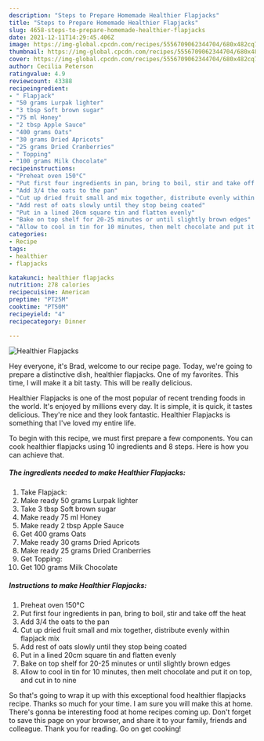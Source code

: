 ```yaml
---
description: "Steps to Prepare Homemade Healthier Flapjacks"
title: "Steps to Prepare Homemade Healthier Flapjacks"
slug: 4658-steps-to-prepare-homemade-healthier-flapjacks
date: 2021-12-11T14:29:45.406Z
image: https://img-global.cpcdn.com/recipes/5556709062344704/680x482cq70/healthier-flapjacks-recipe-main-photo.jpg
thumbnail: https://img-global.cpcdn.com/recipes/5556709062344704/680x482cq70/healthier-flapjacks-recipe-main-photo.jpg
cover: https://img-global.cpcdn.com/recipes/5556709062344704/680x482cq70/healthier-flapjacks-recipe-main-photo.jpg
author: Cecilia Peterson
ratingvalue: 4.9
reviewcount: 43388
recipeingredient:
- " Flapjack"
- "50 grams Lurpak lighter"
- "3 tbsp Soft brown sugar"
- "75 ml Honey"
- "2 tbsp Apple Sauce"
- "400 grams Oats"
- "30 grams Dried Apricots"
- "25 grams Dried Cranberries"
- " Topping"
- "100 grams Milk Chocolate"
recipeinstructions:
- "Preheat oven 150°C"
- "Put first four ingredients in pan, bring to boil, stir and take off the heat"
- "Add 3/4 the oats to the pan"
- "Cut up dried fruit small and mix together, distribute evenly within flapjack mix"
- "Add rest of oats slowly until they stop being coated"
- "Put in a lined 20cm square tin and flatten evenly"
- "Bake on top shelf for 20-25 minutes or until slightly brown edges"
- "Allow to cool in tin for 10 minutes, then melt chocolate and put it on top, and cut in to nine"
categories:
- Recipe
tags:
- healthier
- flapjacks

katakunci: healthier flapjacks 
nutrition: 278 calories
recipecuisine: American
preptime: "PT25M"
cooktime: "PT50M"
recipeyield: "4"
recipecategory: Dinner

---
```



![Healthier Flapjacks](https://img-global.cpcdn.com/recipes/5556709062344704/680x482cq70/healthier-flapjacks-recipe-main-photo.jpg)

Hey everyone, it's Brad, welcome to our recipe page. Today, we're going to prepare a distinctive dish, healthier flapjacks. One of my favorites. This time, I will make it a bit tasty. This will be really delicious.



Healthier Flapjacks is one of the most popular of recent trending foods in the world. It's enjoyed by millions every day. It is simple, it is quick, it tastes delicious. They're nice and they look fantastic. Healthier Flapjacks is something that I've loved my entire life.


To begin with this recipe, we must first prepare a few components. You can cook healthier flapjacks using 10 ingredients and 8 steps. Here is how you can achieve that.

<!--inarticleads1-->

##### The ingredients needed to make Healthier Flapjacks:

1. Take  Flapjack:
1. Make ready 50 grams Lurpak lighter
1. Take 3 tbsp Soft brown sugar
1. Make ready 75 ml Honey
1. Make ready 2 tbsp Apple Sauce
1. Get 400 grams Oats
1. Make ready 30 grams Dried Apricots
1. Make ready 25 grams Dried Cranberries
1. Get  Topping:
1. Get 100 grams Milk Chocolate




<!--inarticleads2-->

##### Instructions to make Healthier Flapjacks:

1. Preheat oven 150°C
1. Put first four ingredients in pan, bring to boil, stir and take off the heat
1. Add 3/4 the oats to the pan
1. Cut up dried fruit small and mix together, distribute evenly within flapjack mix
1. Add rest of oats slowly until they stop being coated
1. Put in a lined 20cm square tin and flatten evenly
1. Bake on top shelf for 20-25 minutes or until slightly brown edges
1. Allow to cool in tin for 10 minutes, then melt chocolate and put it on top, and cut in to nine




So that's going to wrap it up with this exceptional food healthier flapjacks recipe. Thanks so much for your time. I am sure you will make this at home. There's gonna be interesting food at home recipes coming up. Don't forget to save this page on your browser, and share it to your family, friends and colleague. Thank you for reading. Go on get cooking!
